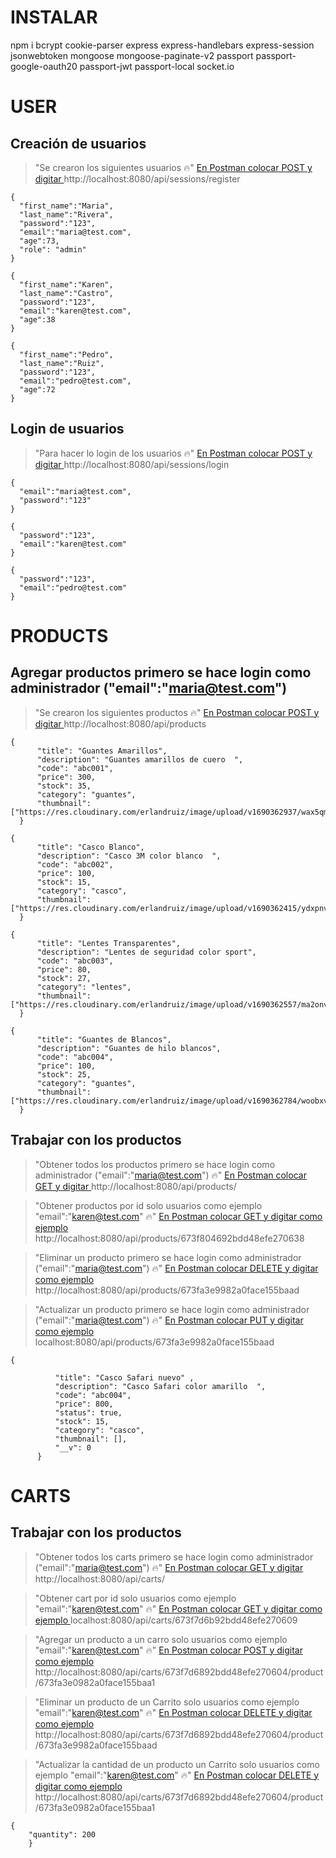 
# INSTALAR 
npm i bcrypt cookie-parser express express-handlebars express-session jsonwebtoken mongoose mongoose-paginate-v2 passport passport-google-oauth20 passport-jwt passport-local socket.io 
# USER
## Creación de usuarios
>"Se crearon los siguientes usuarios 🔥"
[En Postman colocar POST y digitar ](http://localhost:8080/api/sessions/register)
http://localhost:8080/api/sessions/register

  ~~~
{
    "first_name":"Maria",
    "last_name":"Rivera",
    "password":"123",
    "email":"maria@test.com",
    "age":73,
    "role": "admin"
}
~~~

  ~~~
{
    "first_name":"Karen",
    "last_name":"Castro",
    "password":"123",
    "email":"karen@test.com",
    "age":38
}
~~~
  ~~~
{
    "first_name":"Pedro",
    "last_name":"Ruiz",
    "password":"123",
    "email":"pedro@test.com",
    "age":72
}
~~~

## Login  de usuarios
>"Para hacer lo login de los  usuarios 🔥"
[En Postman colocar POST y digitar ](http://localhost:8080/api/sessions/login)
http://localhost:8080/api/sessions/login


  ~~~
{
    "email":"maria@test.com",
    "password":"123"
}
~~~

  ~~~
{
    "password":"123",
    "email":"karen@test.com"
}
~~~
  ~~~
{
    "password":"123",
    "email":"pedro@test.com"
}
~~~



# PRODUCTS
## Agregar productos primero se hace login como administrador ("email":"maria@test.com")
>"Se crearon los siguientes productos 🔥"
[En Postman colocar POST y digitar ](http://localhost:8080/api/products)
http://localhost:8080/api/products

  ~~~
 {
        "title": "Guantes Amarillos",
        "description": "Guantes amarillos de cuero  ",
        "code": "abc001",
        "price": 300,
        "stock": 35,
        "category": "guantes",
        "thumbnail": ["https://res.cloudinary.com/erlandruiz/image/upload/v1690362937/wax5qmwgjl1wtv2rzohp.jpg"]
    }
~~~

  ~~~
 {
        "title": "Casco Blanco",
        "description": "Casco 3M color blanco  ",
        "code": "abc002",
        "price": 100,
        "stock": 15,
        "category": "casco",
        "thumbnail": ["https://res.cloudinary.com/erlandruiz/image/upload/v1690362415/ydxpnvcq0jguzvgg6b5e.jpg"]
    }
~~~
  ~~~
 {
        "title": "Lentes Transparentes",
        "description": "Lentes de seguridad color sport",
        "code": "abc003",
        "price": 80,
        "stock": 27,
        "category": "lentes",
        "thumbnail": ["https://res.cloudinary.com/erlandruiz/image/upload/v1690362557/ma2onvjuy0sfpjwmowhm.jpg"]
    }
~~~
  ~~~
 {
        "title": "Guantes de Blancos",
        "description": "Guantes de hilo blancos",
        "code": "abc004",
        "price": 100,
        "stock": 25,
        "category": "guantes",
        "thumbnail": ["https://res.cloudinary.com/erlandruiz/image/upload/v1690362784/woobxvzsx3cellnniykm.jpg"]
    }
~~~

## Trabajar con los productos
>"Obtener todos los productos primero se hace login como administrador ("email":"maria@test.com") 🔥"
[En Postman colocar GET y digitar ](http://localhost:8080/api/products/)
http://localhost:8080/api/products/


>"Obtener productos por id  solo usuarios como ejemplo "email":"karen@test.com" 🔥"
[En Postman colocar GET y digitar como ejemplo ](http://localhost:8080/api/products/673f804692bdd48efe270638)
http://localhost:8080/api/products/673f804692bdd48efe270638

>"Eliminar un producto primero se hace login como administrador ("email":"maria@test.com") 🔥"
[En Postman colocar DELETE y digitar como ejemplo ](http://localhost:8080/api/products/673fa3e9982a0face155baad)
http://localhost:8080/api/products/673fa3e9982a0face155baad


>"Actualizar un producto primero se hace login como administrador ("email":"maria@test.com") 🔥"
[En Postman colocar PUT y digitar como ejemplo ](localhost:8080/api/products/673fa3e9982a0face155baad)
localhost:8080/api/products/673fa3e9982a0face155baad
  ~~~
  {

            "title": "Casco Safari nuevo" ,
            "description": "Casco Safari color amarillo  ",
            "code": "abc004",
            "price": 800,
            "status": true,
            "stock": 15,
            "category": "casco",
            "thumbnail": [],
            "__v": 0
        }
~~~



# CARTS
## Trabajar con los productos
>"Obtener todos los carts primero se hace login como administrador ("email":"maria@test.com") 🔥"
[En Postman colocar GET y digitar ](http://localhost:8080/api/carts/)
http://localhost:8080/api/carts/


>"Obtener cart por id  solo usuarios como ejemplo "email":"karen@test.com" 🔥"
[En Postman colocar GET y digitar como ejemplo ](localhost:8080/api/carts/673f7d6b92bdd48efe270609)
localhost:8080/api/carts/673f7d6b92bdd48efe270609

>"Agregar un producto a un carro  solo usuarios como ejemplo "email":"karen@test.com" 🔥"
[En Postman colocar POST y digitar como ejemplo ](http://localhost:8080/api/carts/673f7d6892bdd48efe270604/product/673fa3e0982a0face155baa1)
http://localhost:8080/api/carts/673f7d6892bdd48efe270604/product/673fa3e0982a0face155baa1

>"Eliminar un producto de un  Carrito solo usuarios como ejemplo "email":"karen@test.com" 🔥"
[En Postman colocar DELETE y digitar como ejemplo ](http://localhost:8080/api/carts/673f7d6892bdd48efe270604/product/673fa3e9982a0face155baad)
http://localhost:8080/api/carts/673f7d6892bdd48efe270604/product/673fa3e9982a0face155baad

>"Actualizar la cantidad de  un producto un  Carrito solo usuarios como ejemplo "email":"karen@test.com" 🔥"
[En Postman colocar DELETE y digitar como ejemplo ](http://localhost:8080/api/carts/673f7d6892bdd48efe270604/product/673fa3e0982a0face155baa1)
http://localhost:8080/api/carts/673f7d6892bdd48efe270604/product/673fa3e0982a0face155baa1
~~~
{
    "quantity": 200
    }
      
~~~